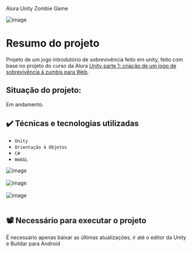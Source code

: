 Alura Unity Zombie Game

![image](https://user-images.githubusercontent.com/78986028/236708382-8b9f6a29-b0b1-48cc-9392-829fc7ea3554.png)

# Resumo do projeto
Projeto de um jogo introdutório de sobrevivência feito em unity, feito com base no projeto do curso da Alura [Unity parte 1: criação de um jogo de sobrevivência à zumbis para Web](https://cursos.alura.com.br/course/criacao-de-jogos-com-unity).
</br> <h2>Situação do projeto: </h2>Em andamento.

## ✔️ Técnicas e tecnologias utilizadas
- ``Unity`` 
- ``Orientação à Objetos``  
- ``C#`` 
- ``WebGL``

![image](https://user-images.githubusercontent.com/78986028/235534594-a482bdd8-380c-4f62-a0f4-920e61dfc33c.png)
<br/>
<br/>
![image](https://github.com/Theuraim/Zombie_Unity/assets/78986028/2d990de4-9b4c-4c05-8360-a6be0bae4884)
<br/>
<br/>
![image](https://github.com/Theuraim/Zombie_Unity/assets/78986028/994de988-84d8-4ac8-a68f-f84d727af421)
<br/>
<br/>
## 📽️ Necessário para executar o projeto
É necessário apenas baixar as últimas atualizações, ir até o editor da Unity e Buildar para Android
 
